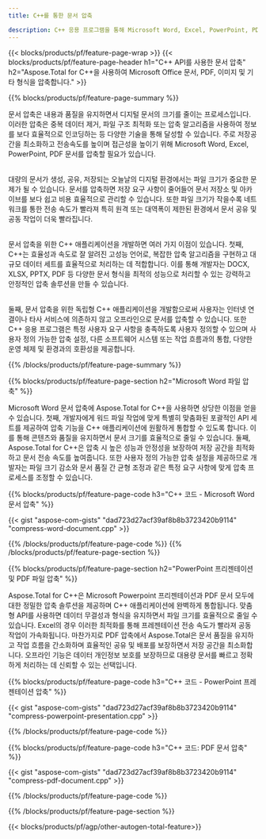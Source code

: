 ```yaml
---
title: C++를 통한 문서 압축

description: C++ 응용 프로그램을 통해 Microsoft Word, Excel, PowerPoint, PDF 및 이미지를 포함한 문서를 압축하여 크기를 줄입니다. 온라인으로 압축 결과를 테스트해 보세요.
---
```


{{< blocks/products/pf/feature-page-wrap >}}
{{< blocks/products/pf/feature-page-header h1="C++ API를 사용한 문서 압축" h2="Aspose.Total for C++을 사용하여 Microsoft Office 문서, PDF, 이미지 및 기타 형식을 압축합니다." >}}

{{% blocks/products/pf/feature-page-summary %}}

문서 압축은 내용과 품질을 유지하면서 디지털 문서의 크기를 줄이는 프로세스입니다. 이러한 압축은 중복 데이터 제거, 파일 구조 최적화 또는 압축 알고리즘을 사용하여 정보를 보다 효율적으로 인코딩하는 등 다양한 기술을 통해 달성할 수 있습니다. 주로 저장공간을 최소화하고 전송속도를 높이며 접근성을 높이기 위해 Microsoft Word, Excel, PowerPoint, PDF 문서를 압축할 필요가 있습니다.<br /><br />

대량의 문서가 생성, 공유, 저장되는 오늘날의 디지털 환경에서는 파일 크기가 중요한 문제가 될 수 있습니다. 문서를 압축하면 저장 요구 사항이 줄어들어 문서 저장소 및 아카이브를 보다 쉽고 비용 효율적으로 관리할 수 있습니다. 또한 파일 크기가 작을수록 네트워크를 통한 전송 속도가 빨라져 특히 원격 또는 대역폭이 제한된 환경에서 문서 공유 및 공동 작업이 더욱 빨라집니다.<br /><br />

문서 압축을 위한 C++ 애플리케이션을 개발하면 여러 가지 이점이 있습니다. 첫째, C++는 효율성과 속도로 잘 알려진 고성능 언어로, 복잡한 압축 알고리즘을 구현하고 대규모 데이터 세트를 효율적으로 처리하는 데 적합합니다. 이를 통해 개발자는 DOCX, XLSX, PPTX, PDF 등 다양한 문서 형식을 최적의 성능으로 처리할 수 있는 강력하고 안정적인 압축 솔루션을 만들 수 있습니다.<br /><br />

둘째, 문서 압축을 위한 독립형 C++ 애플리케이션을 개발함으로써 사용자는 인터넷 연결이나 타사 서비스에 의존하지 않고 오프라인으로 문서를 압축할 수 있습니다. 또한 C++ 응용 프로그램은 특정 사용자 요구 사항을 충족하도록 사용자 정의할 수 있으며 사용자 정의 가능한 압축 설정, 다른 소프트웨어 시스템 또는 작업 흐름과의 통합, 다양한 운영 체제 및 환경과의 호환성을 제공합니다.

{{% /blocks/products/pf/feature-page-summary  %}}

{{% blocks/products/pf/feature-page-section  h2="Microsoft Word 파일 압축" %}}

Microsoft Word 문서 압축에 Aspose.Total for C++을 사용하면 상당한 이점을 얻을 수 있습니다. 첫째, 개발자에게 워드 파일 작업에 맞게 특별히 맞춤화된 포괄적인 API 세트를 제공하여 압축 기능을 C++ 애플리케이션에 원활하게 통합할 수 있도록 합니다. 이를 통해 콘텐츠와 품질을 유지하면서 문서 크기를 효율적으로 줄일 수 있습니다. 둘째, Aspose.Total for C++은 압축 시 높은 성능과 안정성을 보장하여 저장 공간을 최적화하고 문서 전송 속도를 높여줍니다. 또한 사용자 정의 가능한 압축 설정을 제공하므로 개발자는 파일 크기 감소와 문서 품질 간 균형 조정과 같은 특정 요구 사항에 맞게 압축 프로세스를 조정할 수 있습니다.

{{% blocks/products/pf/feature-page-code h3="C++ 코드 - Microsoft Word 문서 압축" %}}

{{< gist "aspose-com-gists" "dad723d27acf39af8b8b3723420b9114" "compress-word-document.cpp" >}}

{{% /blocks/products/pf/feature-page-code  %}}
{{% /blocks/products/pf/feature-page-section %}}

{{% blocks/products/pf/feature-page-section  h2="PowerPoint 프리젠테이션 및 PDF 파일 압축" %}}

Aspose.Total for C++은 Microsoft Powerpoint 프리젠테이션과 PDF 문서 모두에 대한 정밀한 압축 솔루션을 제공하며 C++ 애플리케이션에 완벽하게 통합됩니다. 맞춤형 API를 사용하면 데이터 무결성과 형식을 유지하면서 파일 크기를 효율적으로 줄일 수 있습니다. Excel의 경우 이러한 최적화를 통해 프레젠테이션 전송 속도가 빨라져 공동 작업이 가속화됩니다. 마찬가지로 PDF 압축에서 Aspose.Total은 문서 품질을 유지하고 작업 흐름을 간소화하며 효율적인 공유 및 배포를 보장하면서 저장 공간을 최소화합니다. 오프라인 기능은 데이터 개인정보 보호를 보장하므로 대용량 문서를 빠르고 정확하게 처리하는 데 신뢰할 수 있는 선택입니다. 

{{% blocks/products/pf/feature-page-code h3="C++ 코드 - PowerPoint 프레젠테이션 압축" %}}

{{< gist "aspose-com-gists" "dad723d27acf39af8b8b3723420b9114" "compress-powerpoint-presentation.cpp" >}}

{{% /blocks/products/pf/feature-page-code  %}}

{{% blocks/products/pf/feature-page-code h3="C++ 코드: PDF 문서 압축" %}}

{{< gist "aspose-com-gists" "dad723d27acf39af8b8b3723420b9114" "compress-pdf-document.cpp" >}}

{{% /blocks/products/pf/feature-page-code  %}}

{{% /blocks/products/pf/feature-page-section %}}

{{< blocks/products/pf/agp/other-autogen-total-feature>}}